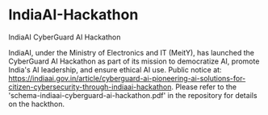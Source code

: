 # IndiaAI-Hackathon
IndiaAI CyberGuard AI Hackathon

IndiaAI, under the Ministry of Electronics and IT (MeitY), has launched the CyberGuard AI Hackathon as part of its mission to democratize AI, promote India's AI leadership, and ensure ethical AI use. 
Public notice at: https://indiaai.gov.in/article/cyberguard-ai-pioneering-ai-solutions-for-citizen-cybersecurity-through-indiaai-hackathon.
Please refer to the 'schema-indiaai-cyberguard-ai-hackathon.pdf' in the repository for details on the hackthon.
